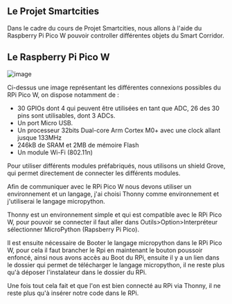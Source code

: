 ## Le Projet Smartcities

Dans le cadre du cours de Projet Smartcities, nous allons à l'aide du Raspberry Pi Pico W pouvoir controller différentes objets du Smart Corridor.

## Le Raspberry Pi Pico W

![image](https://user-images.githubusercontent.com/124889426/217868716-ea079240-9f27-4855-9209-1cfc36a843a4.png)

Ci-dessus une image représentant les différentes connexions possibles du RPi Pico W, on dispose notamment de :

- 30 GPIOs dont 4 qui peuvent être utilisées en tant que ADC, 26 des 30 pins sont utilisables, dont 3 ADCs.
- Un port Micro USB.
- Un processeur 32bits Dual-core Arm Cortex M0+ avec une clock allant jusque 133MHz
- 246kB de SRAM et 2MB de mémoire Flash
- Un module Wi-Fi (802.11n)

Pour utiliser différents modules préfabriqués, nous utilisons un shield Grove, qui permet directement de connecter les différents modules.

Afin de communiquer avec le RPi Pico W nous devons utiliser un environnement et un langage, j'ai choisi Thonny comme environnement et j'utiliserai le langage micropython.

Thonny est un environnement simple et qui est compatible avec le RPi Pico W, pour pouvoir se connecter il faut aller dans Outils>Option>Interpréteur sélectionner MicroPython (Rapsberry Pi Pico).

Il est ensuite nécessaire de Booter le langage micropython dans le RPi Pico W, pour cela il faut brancher le Rpi en maintenant le bouton poussoir enfoncé, ainsi nous avons accès au Boot du RPi, ensuite il y a un lien dans le dossier qui permet de télécharger le langage micropython, il ne reste plus qu'à déposer l'instalateur dans le dossier du RPi.

Une fois tout cela fait et que l'on est bien connecté au RPi via Thonny, il ne reste plus qu'à insérer notre code dans le RPi.
